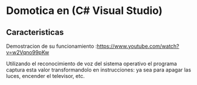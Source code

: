 # Domotica en (C# Visual Studio)

## Caracteristicas

Demostracion de su funcionamiento :https://www.youtube.com/watch?v=w2Vqno99pKw

Utilizando el reconocimiento de voz del sistema operativo el programa captura esta valor 
transformandolo en instrucciones: ya sea para apagar las luces, encender el televisor, etc. 



